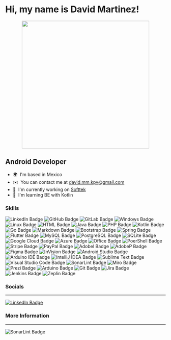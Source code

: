 Hi, my name is David Martinez!
======================================================================================================================================

  <div id="header" align="center">
    <img src="https://media0.giphy.com/media/v1.Y2lkPTc5MGI3NjExY2tpbmk2ZGEzdzlsdXhxZWJvZm9wZTJkdHNrZ2lpN3R2MDF1bWthYSZlcD12MV9pbnRlcm5hbF9naWZfYnlfaWQmY3Q9cw/5eLDrEaRGHegx2FeF2/giphy.gif" width="400"/>
  </div>
  
Android Developer
----------------

* 🌍  I'm based in Mexico
* ✉️  You can contact me at [david.mm.kpv@gmail.com](mailto:david.mm.kpv@gmail.com)
* 🚀  I'm currently working on [Softtek](http://www.softtek.com/es/)
* 🧠  I'm learning BE with Kotlin

### Skills

<div id="badges">
  <img src="https://img.shields.io/badge/Android-3DDC84?style=for-the-badge&logo=android&logoColor=white" alt="LinkedIn Badge"/>
  <img src="https://img.shields.io/badge/GitHub-100000?style=for-the-badge&logo=github&logoColor=white" alt="GitHub Badge"/>
  <img src="https://img.shields.io/badge/GitLab-330F63?style=for-the-badge&logo=gitlab&logoColor=white" alt="GitLab Badge"/>
  <img src="https://img.shields.io/badge/Windows-0078D6?style=for-the-badge&logo=windows&logoColor=white" alt="Windows Badge"/>
  <img src="https://img.shields.io/badge/Linux-FCC624?style=for-the-badge&logo=linux&logoColor=blac" alt="Linux Badge"/>
  <img src="https://img.shields.io/badge/HTML-239120?style=for-the-badge&logo=html5&logoColor=white" alt="HTML Badge"/>
  <img src="https://img.shields.io/badge/Java-ED8B00?style=for-the-badge&logo=openjdk&logoColor=white" alt="Java Badge"/>
  <img src="https://img.shields.io/badge/PHP-777BB4?style=for-the-badge&logo=php&logoColor=white" alt="PHP Badge"/>
  <img src="https://img.shields.io/badge/Kotlin-0095D5?&style=for-the-badge&logo=kotlin&logoColor=white" alt="Kotlin Badge"/>
  <img src="https://img.shields.io/badge/Go-00ADD8?style=for-the-badge&logo=go&logoColor=white" alt="Go Badge"/>
  <img src="https://img.shields.io/badge/Markdown-000000?style=for-the-badge&logo=markdown&logoColor=white" alt="Markdown Badge"/>
  <img src="https://img.shields.io/badge/Bootstrap-563D7C?style=for-the-badge&logo=bootstrap&logoColor=white" alt="Bootstrap Badge"/>
  <img src="https://img.shields.io/badge/Spring-6DB33F?style=for-the-badge&logo=spring&logoColor=white" alt="Spring Badge"/>
  <img src="https://img.shields.io/badge/Flutter-02569B?style=for-the-badge&logo=flutter&logoColor=white" alt="Flutter Badge"/>
  <img src="https://img.shields.io/badge/MySQL-00000F?style=for-the-badge&logo=mysql&logoColor=white" alt="MySQL Badge"/>
  <img src="https://img.shields.io/badge/PostgreSQL-316192?style=for-the-badge&logo=postgresql&logoColor=white" alt="PostgreSQL Badge"/>
  <img src="https://img.shields.io/badge/SQLite-07405E?style=for-the-badge&logo=sqlite&logoColor=white" alt="SQLite Badge"/>
  <img src="https://img.shields.io/badge/Google_Cloud-4285F4?style=for-the-badge&logo=google-cloud&logoColor=white" alt="Google Cloud Badge"/>
  <img src="https://img.shields.io/badge/Microsoft_Azure-0089D6?style=for-the-badge&logo=microsoft-azure&logoColor=white" alt="Azure Badge"/>
  <img src="https://img.shields.io/badge/Microsoft_Office-D83B01?style=for-the-badge&logo=microsoft-office&logoColor=white" alt="Office Badge"/>
  <img src="https://img.shields.io/badge/Powershell-2CA5E0?style=for-the-badge&logo=powershell&logoColor=white" alt="PoerShell Badge"/>
  <img src="https://img.shields.io/badge/Stripe-626CD9?style=for-the-badge&logo=Stripe&logoColor=white" alt="Stripe Badge"/>
  <img src="https://img.shields.io/badge/PayPal-00457C?style=for-the-badge&logo=paypal&logoColor=white" alt="PayPal Badge"/>
  <img src="https://img.shields.io/badge/Adobe%20Illustrator-FF9A00?style=for-the-badge&logo=adobe%20illustrator&logoColor=white" alt="AdobeI Badge"/>
  <img src="https://img.shields.io/badge/Adobe%20Photoshop-31A8FF?style=for-the-badge&logo=Adobe%20Photoshop&logoColor=black" alt="AdobeP Badge"/>
  <img src="https://img.shields.io/badge/Figma-F24E1E?style=for-the-badge&logo=figma&logoColor=white" alt="Figma Badge"/>
  <img src="https://img.shields.io/badge/InVision-FF3366?style=for-the-badge&logo=InVision&logoColor=white" alt="InVision Badge"/>
  <img src="https://img.shields.io/badge/Android_Studio-3DDC84?style=for-the-badge&logo=android-studio&logoColor=white" alt="Android Studio Badge"/>
  <img src="https://img.shields.io/badge/Arduino_IDE-00979D?style=for-the-badge&logo=arduino&logoColor=white" alt="Arduino IDE Badge"/>
  <img src="https://img.shields.io/badge/IntelliJ_IDEA-000000.svg?style=for-the-badge&logo=intellij-idea&logoColor=white" alt="IntelliJ IDEA Badge"/>
  <img src="https://img.shields.io/badge/sublime_text-%23575757.svg?&style=for-the-badge&logo=sublime-text&logoColor=important" alt="Sublime Text Badge"/>
  <img src="https://img.shields.io/badge/Visual_Studio_Code-0078D4?style=for-the-badge&logo=visual%20studio%20code&logoColor=white" alt="Visual Studio Code Badge"/>
  <img src="https://img.shields.io/badge/SonarLint-CB2029?style=for-the-badge&logo=sonarlint&logoColor=white" alt="SonarLint Badge"/>
  <img src="https://img.shields.io/badge/Miro-050038?style=for-the-badge&logo=Miro&logoColor=white" alt="Miro Badge"/>
  <img src="https://img.shields.io/badge/Prezi-3181FF?style=for-the-badge&logo=prezi&logoColor=white" alt="Prezi Badge"/>
  <img src="https://img.shields.io/badge/Arduino-00979D?style=for-the-badge&logo=Arduino&logoColor=white" alt="Arduino Badge"/>
  <img src="https://img.shields.io/badge/GIT-E44C30?style=for-the-badge&logo=git&logoColor=white" alt="Git Badge"/>
  <img src="https://img.shields.io/badge/Jira-0052CC?style=for-the-badge&logo=Jira&logoColor=white" alt="Jira Badge"/>
  <img src="https://img.shields.io/badge/Jenkins-D24939?style=for-the-badge&logo=Jenkins&logoColor=white" alt="Jenkins Badge"/>
  <img src="https://aleen42.github.io/badges/src/zeplin.svg" alt="Zeplin Badge"/>
</div>


### Socials
----------------

<div id="badges">
  <a href="https://www.linkedin.com/in/david-martinez-martinez/">
    <img src="https://img.shields.io/badge/LinkedIn-blue?style=for-the-badge&logo=linkedin&logoColor=white" alt="LinkedIn Badge"/>
  </a>
</div>

### More Information
----------------
<img src="https://github-readme-stats.vercel.app/api/top-langs/?username=DavidKPV&theme=blue-green" alt="SonarLint Badge"/>

<img src="https://komarev.com/ghpvc/?username=davidkpv&style=flat-square&color=blue" alt=""/>
